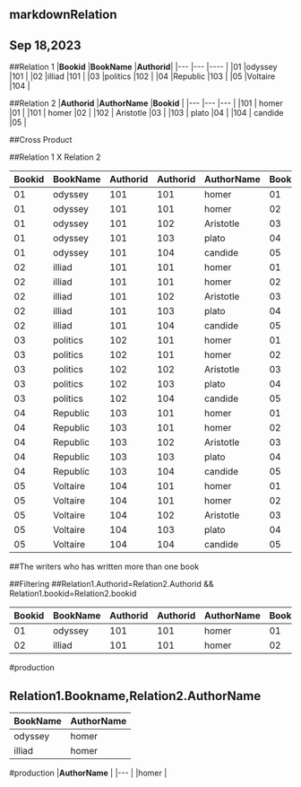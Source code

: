 ## markdownRelation
Sep 18,2023
---
##Relation 1
|**Bookid**   |**BookName**     |**Authorid**|
|---          |---              |----        |
|01           |odyssey          |101         |
|02           |illiad           |101         |
|03           |politics         |102         |
|04           |Republic         |103         |
|05           |Voltaire         |104         |

##Relation 2
|**Authorid** |**AuthorName**   |**Bookid**  |
|---          |---              |---         |
|101          |  homer          |01          |
|101          |  homer          |02          |
|102          |  Aristotle      |03          |
|103          | plato           |04          |
|104          | candide         |05          |

##Cross Product

##Relation 1 X Relation 2

|**Bookid**   |**BookName**     |**Authorid**|**Authorid** |**AuthorName**   |**Bookid**  |
|---          |---              |---         |---          |---              |---         |
|01           |odyssey          |101         |101          |  homer          |01          |
|01           |odyssey          |101         |101          |  homer          |02          |
|01           |odyssey          |101         |102          |  Aristotle      |03          |
|01           |odyssey          |101         |103          | plato           |04          |
|01           |odyssey          |101         |104          | candide         |05          |
|02           |illiad           |101         |101          |  homer          |01          |
|02           |illiad           |101         |101          |  homer          |02          |
|02           |illiad           |101         |102          |  Aristotle      |03          |
|02           |illiad           |101         |103          | plato           |04          |
|02           |illiad           |101         |104          | candide         |05          |
|03           |politics         |102         |101          |  homer          |01          |
|03           |politics         |102         |101          |  homer          |02          |
|03           |politics         |102         |102          |  Aristotle      |03          |
|03           |politics         |102         |103          | plato           |04          |
|03           |politics         |102         |104          | candide         |05          |
|04           |Republic         |103         |101          |  homer          |01          |
|04           |Republic         |103         |101          |  homer          |02          |
|04           |Republic         |103         |102          |  Aristotle      |03          |
|04           |Republic         |103         |103          | plato           |04          |
|04           |Republic         |103         |104          | candide         |05          |
|05           |Voltaire         |104         |101          |  homer          |01          |
|05           |Voltaire         |104         |101          |  homer          |02          |
|05           |Voltaire         |104         |102          |  Aristotle      |03          |
|05           |Voltaire         |104         |103          | plato           |04          |
|05           |Voltaire         |104         |104          | candide         |05          |

##The writers who has written more than one book

##Filtering
##Relation1.Authorid=Relation2.Authorid && Relation1.bookid=Relation2.bookid

|**Bookid**   |**BookName**     |**Authorid**|**Authorid** |**AuthorName**   |**Bookid**  |
|---          |---              |---         |---          |---              |---         |
|01           |odyssey          |101         |101          |  homer          |01          |
|02           |illiad           |101         |101          |  homer          |02          |

#production
## Relation1.Bookname,Relation2.AuthorName

|**BookName**     |**AuthorName**   |
|---              |---              |
|odyssey          |homer            |
|illiad           |homer            |

#production
|**AuthorName**   |
|---              |
|homer            |
